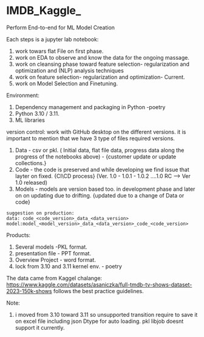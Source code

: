 # IMDB_Kaggle_

Perform End-to-end for ML Model Creation

Each steps is a jupyter lab notebook:
  1. work towars flat File on first phase.
  2. work on EDA to observe and know the data for the ongoing massage.
  3. work on cleansing phase toward feature selection- regularization and optimization and (NLP) analysis techniques
  4. work on feature selection- regularization and optimization- Current.
  5. work on  Model Selection and Finetuning.

Environment:
  1. Dependency management and packaging in Python -poetry
  2. Python 3.10 / 3.11.
  3. ML libraries

version control:
 work with GitHub desktop on the different versions.
 it is important to mention that we have 3 type of files required versions.
   1. Data - csv or pkl. ( Initial data, flat file data, progress data along the progress of the notebooks above) - {customer update or update collections.}
   2. Code - the code is preserved and while developing we find issue that layter on fixed.  {CI\CD process} (Ver. 1.0 - 1.0.1 - 1.0.2 ....1.0 RC --> Ver 1.0 released)
   3. Models - models are version based too.  in development phase and later on on updating due to drifting.  {updated due to a change of Data or code}

    suggestion on production:
    data: code_<code_version>_data_<data_version> model:model_<model_version>_data_<data_version>_code_<code_version>
Products:
  1. Several models -PKL format.
  2. presentation file - PPT format.
  3. Overview Project - word format.
  4. lock from 3.10 and 3.11 kernel env. - poetry

     
The data came from Kaggel chalange:  https://www.kaggle.com/datasets/asaniczka/full-tmdb-tv-shows-dataset-2023-150k-shows
follows the best practice guidelines.

Note:
 1. i moved from 3.10 toward 3.11 so unsupported transition require to save it on excel file including json Dtype for auto loading.
  pkl libjob doesnt support it currently. 
